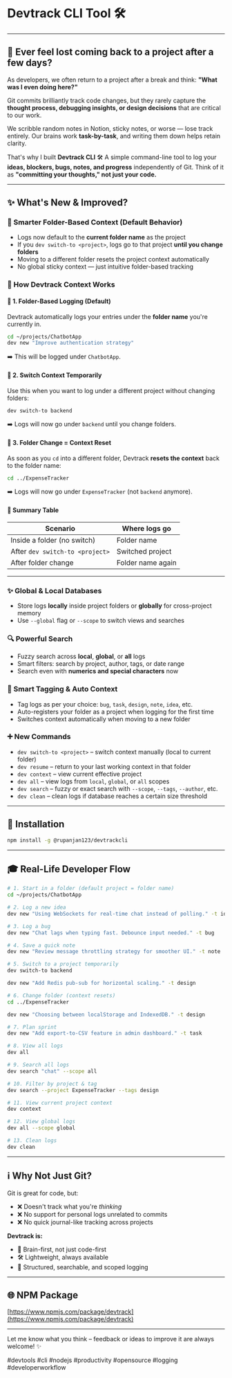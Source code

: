 # Devtrack CLI Tool 🛠️

---

## 🧐 Ever feel lost coming back to a project after a few days?

As developers, we often return to a project after a break and think:
**"What was I even doing here?"**

Git commits brilliantly track code changes, but they rarely capture the **thought process, debugging insights, or design decisions** that are critical to our work.

We scribble random notes in Notion, sticky notes, or worse — lose track entirely.
Our brains work **task-by-task**, and writing them down helps retain clarity.

That's why I built **Devtrack CLI** 🛠️
A simple command-line tool to log your **ideas, blockers, bugs, notes, and progress** independently of Git.
Think of it as **"committing your thoughts," not just your code.**

---

## ✨ What's New & Improved?

### 🔎 Smarter Folder-Based Context (Default Behavior)

* Logs now default to the **current folder name** as the project
* If you `dev switch-to <project>`, logs go to that project **until you change folders**
* Moving to a different folder resets the project context automatically
* No global sticky context — just intuitive folder-based tracking

### 🧠 How Devtrack Context Works

#### 📁 1. Folder-Based Logging (Default)

Devtrack automatically logs your entries under the **folder name** you're currently in.

```bash
cd ~/projects/ChatbotApp
dev new "Improve authentication strategy"
```

➡️ This will be logged under `ChatbotApp`.

#### 🔀 2. Switch Context Temporarily

Use this when you want to log under a different project without changing folders:

```bash
dev switch-to backend
```

➡️ Logs will now go under `backend` until you change folders.

#### 🚶 3. Folder Change = Context Reset

As soon as you `cd` into a different folder, Devtrack **resets the context** back to the folder name:

```bash
cd ../ExpenseTracker
```

➡️ Logs will now go under `ExpenseTracker` (not `backend` anymore).

#### 🧪 Summary Table

| Scenario                        | Where logs go     |
| ------------------------------- | ----------------- |
| Inside a folder (no switch)     | Folder name       |
| After `dev switch-to <project>` | Switched project  |
| After folder change             | Folder name again |

---

### ✨ Global & Local Databases

* Store logs **locally** inside project folders or **globally** for cross-project memory
* Use `--global` flag or `--scope` to switch views and searches

### 🔍 Powerful Search

* Fuzzy search across **local**, **global**, or **all** logs
* Smart filters: search by project, author, tags, or date range
* Search even with **numerics and special characters** now

### 🎨 Smart Tagging & Auto Context

* Tag logs as per your choice: `bug`, `task`, `design`, `note`, `idea`, etc.
* Auto-registers your folder as a project when logging for the first time
* Switches context automatically when moving to a new folder

### ➕ New Commands

* `dev switch-to <project>` – switch context manually (local to current folder)
* `dev resume` – return to your last working context in that folder
* `dev context` – view current effective project
* `dev all` – view logs from `local`, `global`, or `all` scopes
* `dev search` – fuzzy or exact search with `--scope`, `--tags`, `--author`, etc.
* `dev clean` – clean logs if database reaches a certain size threshold

---

## 🚀 Installation

```bash
npm install -g @rupanjan123/devtrackcli
```

---

## 🎓 Real-Life Developer Flow

```bash
# 1. Start in a folder (default project = folder name)
cd ~/projects/ChatbotApp

# 2. Log a new idea
dev new "Using WebSockets for real-time chat instead of polling." -t idea

# 3. Log a bug
dev new "Chat lags when typing fast. Debounce input needed." -t bug

# 4. Save a quick note
dev new "Review message throttling strategy for smoother UI." -t note

# 5. Switch to a project temporarily
dev switch-to backend

dev new "Add Redis pub-sub for horizontal scaling." -t design

# 6. Change folder (context resets)
cd ../ExpenseTracker

dev new "Choosing between localStorage and IndexedDB." -t design

# 7. Plan sprint
dev new "Add export-to-CSV feature in admin dashboard." -t task

# 8. View all logs
dev all

# 9. Search all logs
dev search "chat" --scope all

# 10. Filter by project & tag
dev search --project ExpenseTracker --tags design

# 11. View current project context
dev context

# 12. View global logs
dev all --scope global

# 13. Clean logs
dev clean
```

---

## ℹ️ Why Not Just Git?

Git is great for code, but:

* ❌ Doesn't track what you're *thinking*
* ❌ No support for personal logs unrelated to commits
* ❌ No quick journal-like tracking across projects

**Devtrack is:**

* 🧠 Brain-first, not just code-first
* 🛠️ Lightweight, always available
* 📂 Structured, searchable, and scoped logging

---

## 🌐 NPM Package

[https://www.npmjs.com/package/devtrack](https://www.npmjs.com/package/devtrack)

---

Let me know what you think – feedback or ideas to improve it are always welcome! ✨

\#devtools #cli #nodejs #productivity #opensource #logging #developerworkflow
